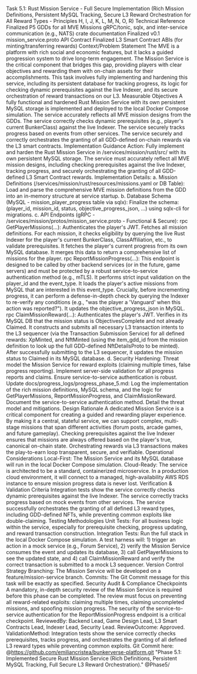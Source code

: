 Task 5.1: Rust Mission Service - Full Secure Implementation
(Rich Mission Definitions, Persistent MySQL Tracking, Secure L3 Reward Orchestration for All Reward Types - Principles H, I, J, K, L, M, N, O, R)
Technical Reference
Finalized P5 GDDs for all MVE Missions
gRPC/tonic, sqlx, and inter-service communication (e.g., NATS) crate documentation
Finalized v0.1 mission_service.proto API Contract
Finalized L3 Smart Contract ABIs (for minting/transferring rewards)
Context/Problem Statement
The MVE is a platform with rich social and economic features, but it lacks a guided progression system to drive long-term engagement. The Mission Service is the critical component that bridges this gap, providing players with clear objectives and rewarding them with on-chain assets for their accomplishments. This task involves fully implementing and hardening this service, including its persistent database for tracking progress, its logic for checking dynamic prerequisites against the live Indexer, and its secure orchestration of reward transactions on our L3.
Measurable Objectives
A fully functional and hardened Rust Mission Service with its own persistent MySQL storage is implemented and deployed to the local Docker Compose simulation.
The service accurately reflects all MVE mission designs from the GDDs.
The service correctly checks dynamic prerequisites (e.g., player's current BunkerClass) against the live Indexer.
The service securely tracks progress based on events from other services.
The service securely and correctly orchestrates the granting of all GDD-defined on-chain rewards via the L3 smart contracts.
Implementation Guidance
Action: Fully implement and harden the Rust Mission Service in /services/mission/rust/src/ with its own persistent MySQL storage. The service must accurately reflect all MVE mission designs, including checking prerequisites against the live Indexer, tracking progress, and securely orchestrating the granting of all GDD-defined L3 Smart Contract rewards.
Implementation Details:
a. Mission Definitions (/services/mission/rust/resources/missions.yaml or DB Table): Load and parse the comprehensive MVE mission definitions from the GDD into an in-memory structure at service startup.
b. Database Schema (MySQL - mission_player_progress table via sqlx): Finalize the schema: (player_id, mission_id, status, objective_progress_json, ...) using sqlx-cli for migrations.
c. API Endpoints (gRPC - /services/mission/protos/mission_service.proto - Functional & Secure):
rpc GetPlayerMissions(...):
Authenticates the player's JWT.
Fetches all mission definitions.
For each mission, it checks eligibility by querying the live Rust Indexer for the player's current BunkerClass, ClassAffiliation, etc., to validate prerequisites.
It fetches the player's current progress from its own MySQL database.
It merges this data to return a comprehensive list of missions for the player.
rpc ReportMissionProgress(...):
This endpoint is designed to be called by other backend services (or in the future, game servers) and must be protected by a robust service-to-service authentication method (e.g., mTLS).
It performs strict input validation on the player_id and the event_type.
It loads the player's active missions from MySQL that are interested in this event_type.
Crucially, before incrementing progress, it can perform a defense-in-depth check by querying the Indexer to re-verify any conditions (e.g., "was the player a 'Vanguard' when this action was reported?").
It updates the objective_progress_json in MySQL.
rpc ClaimMissionReward(...):
Authenticates the player's JWT.
Verifies in its MySQL DB that the mission status is ObjectivesComplete and not already Claimed.
It constructs and submits all necessary L3 transaction intents to the L3 sequencer (via the Transaction Submission Service) for all defined rewards: XpMinted, and NftMinted (using the item_gdd_id from the mission definition to look up the full GDD-defined NftDetailsProto to be minted).
After successfully submitting to the L3 sequencer, it updates the mission status to Claimed in its MySQL database.
d. Security Hardening: Threat model the Mission Service for reward exploits (claiming multiple times, false progress reporting). Implement server-side validation for all progress reports and claims. Ensure service-to-service authentication is robust.
Update docs/progress_logs/progress_phase_5.md:
Log the implementation of the rich mission definitions, MySQL schema, and the logic for GetPlayerMissions, ReportMissionProgress, and ClaimMissionReward.
Document the service-to-service authentication method. Detail the threat model and mitigations.
Design Rationale
A dedicated Mission Service is a critical component for creating a guided and rewarding player experience. By making it a central, stateful service, we can support complex, multi-stage missions that span different activities (forum posts, arcade games, and future gameplay). Checking prerequisites against the live Indexer ensures that missions are always offered based on the player's true, canonical on-chain state. Orchestrating rewards via L3 transactions makes the play-to-earn loop transparent, secure, and verifiable.
Operational Considerations
Local-First: The Mission Service and its MySQL database will run in the local Docker Compose simulation.
Cloud-Ready: The service is architected to be a standard, containerized microservice. In a production cloud environment, it will connect to a managed, high-availability AWS RDS instance to ensure mission progress data is never lost.
Verification & Validation Criteria
Integration tests show the service correctly checks dynamic prerequisites against the live Indexer.
The service correctly tracks progress based on mock events from other services.
The service successfully orchestrates the granting of all defined L3 reward types, including GDD-defined NFTs, while preventing common exploits like double-claiming.
Testing Methodologies
Unit Tests: For all business logic within the service, especially for prerequisite checking, progress updating, and reward transaction construction.
Integration Tests: Run the full stack in the local Docker Compose simulation. A test harness will: 1) trigger an action in a mock service (e.g., Forum Service), 2) verify the Mission Service consumes the event and updates its database, 3) call GetPlayerMissions to see the updated state, and 4) call ClaimMissionReward and verify the correct transaction is submitted to a mock L3 sequencer.
Version Control Strategy
Branching: The Mission Service will be developed on a feature/mission-service branch.
Commits: The Git Commit message for this task will be exactly as specified.
Security Audit & Compliance Checkpoints
A mandatory, in-depth security review of the Mission Service is required before this phase can be completed.
The review must focus on preventing all reward-related exploits: claiming multiple times, claiming uncompleted missions, and spoofing mission progress.
The security of the service-to-service authentication for the ReportMissionProgress endpoint is a critical checkpoint.
ReviewedBy: Backend Lead, Game Design Lead, L3 Smart Contracts Lead, Indexer Lead, Security Lead.
ReviewOutcome: Approved.
ValidationMethod: Integration tests show the service correctly checks prerequisites, tracks progress, and orchestrates the granting of all defined L3 reward types while preventing common exploits.
Git Commit here: @https://github.com/emiliancristea/bunkerverse-platform.git "Phase 5.1: Implemented Secure Rust Mission Service (Rich Definitions, Persistent MySQL Tracking, Full Secure L3 Reward Orchestration)." @Phase5/